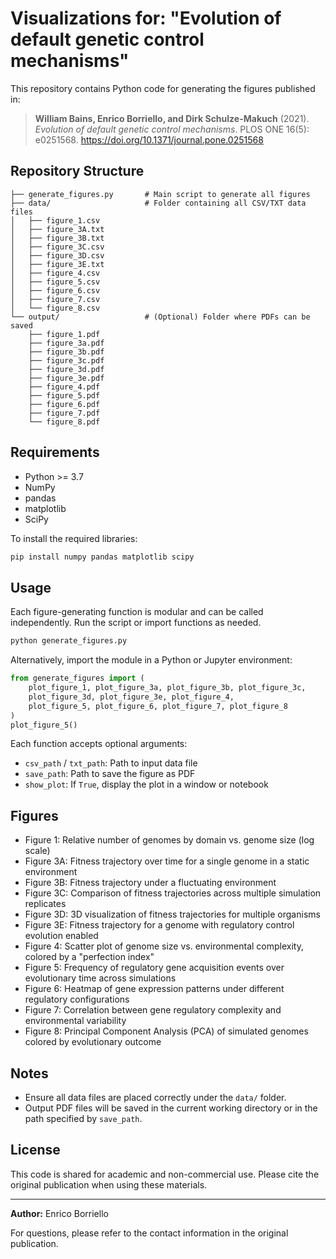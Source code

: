 # Visualizations for: "Evolution of default genetic control mechanisms"

This repository contains Python code for generating the figures published in:

> **William Bains, Enrico Borriello, and Dirk Schulze-Makuch** (2021). *Evolution of default genetic control mechanisms*. PLOS ONE 16(5): e0251568. https://doi.org/10.1371/journal.pone.0251568

## Repository Structure

```
├── generate_figures.py       # Main script to generate all figures
├── data/                     # Folder containing all CSV/TXT data files
│   ├── figure_1.csv
│   ├── figure_3A.txt
│   ├── figure_3B.txt
│   ├── figure_3C.csv
│   ├── figure_3D.csv
│   ├── figure_3E.txt
│   ├── figure_4.csv
│   ├── figure_5.csv
│   ├── figure_6.csv
│   ├── figure_7.csv
│   └── figure_8.csv
└── output/                   # (Optional) Folder where PDFs can be saved
    ├── figure_1.pdf
    ├── figure_3a.pdf
    ├── figure_3b.pdf
    ├── figure_3c.pdf
    ├── figure_3d.pdf
    ├── figure_3e.pdf
    ├── figure_4.pdf
    ├── figure_5.pdf
    ├── figure_6.pdf
    ├── figure_7.pdf
    └── figure_8.pdf
```

## Requirements

- Python >= 3.7
- NumPy
- pandas
- matplotlib
- SciPy

To install the required libraries:

```bash
pip install numpy pandas matplotlib scipy
```

## Usage

Each figure-generating function is modular and can be called independently. Run the script or import functions as needed.

```bash
python generate_figures.py
```

Alternatively, import the module in a Python or Jupyter environment:

```python
from generate_figures import (
    plot_figure_1, plot_figure_3a, plot_figure_3b, plot_figure_3c,
    plot_figure_3d, plot_figure_3e, plot_figure_4,
    plot_figure_5, plot_figure_6, plot_figure_7, plot_figure_8
)
plot_figure_5()
```

Each function accepts optional arguments:
- `csv_path` / `txt_path`: Path to input data file
- `save_path`: Path to save the figure as PDF
- `show_plot`: If `True`, display the plot in a window or notebook

## Figures

- Figure 1: Relative number of genomes by domain vs. genome size (log scale)
- Figure 3A: Fitness trajectory over time for a single genome in a static environment
- Figure 3B: Fitness trajectory under a fluctuating environment
- Figure 3C: Comparison of fitness trajectories across multiple simulation replicates
- Figure 3D: 3D visualization of fitness trajectories for multiple organisms
- Figure 3E: Fitness trajectory for a genome with regulatory control evolution enabled
- Figure 4: Scatter plot of genome size vs. environmental complexity, colored by a "perfection index"
- Figure 5: Frequency of regulatory gene acquisition events over evolutionary time across simulations
- Figure 6: Heatmap of gene expression patterns under different regulatory configurations
- Figure 7: Correlation between gene regulatory complexity and environmental variability
- Figure 8: Principal Component Analysis (PCA) of simulated genomes colored by evolutionary outcome

## Notes
- Ensure all data files are placed correctly under the `data/` folder.
- Output PDF files will be saved in the current working directory or in the path specified by `save_path`.

## License
This code is shared for academic and non-commercial use. Please cite the original publication when using these materials.

---

**Author:** Enrico Borriello

For questions, please refer to the contact information in the original publication.

